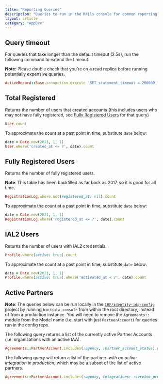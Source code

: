 ```yaml
---
title: "Reporting Queries"
description: "Queries to run in the Rails console for common reporting questions"
layout: article
category: "AppDev"
---
```


## Query timeout

For queries that take longer than the default timeout (2.5s), run the following command to extend the timeout.

**Note:** Please double check that you're on a read replica before running potentially expensive queries.

```ruby
ActiveRecord::Base.connection.execute 'SET statement_timeout = 200000'
```

## Total Registered

Returns the number of users that created accounts (this includes users who may not have fully registered, see [Fully Registered Users](#fully-registered-users) for that query)

```ruby
User.count
```

To approximate the count at a past point in time, substitute `date` below:

```ruby
date = Date.new(2021, 1, 1)
User.where('created_at <= ?', date).count
```

## Fully Registered Users

Returns the number of fully registered users.

**Note**: This table has been backfilled as far back as 2017, so it is good for all time.

```ruby
RegistrationLog.where.not(registered_at: nil).count
```

To approximate the count at a past point in time, substitute `date` below:

```ruby
date = Date.new(2021, 1, 1)
RegistrationLog.where('registered_at <= ?', date).count
```

## IAL2 Users

Returns the number of users with IAL2 credentials.

```ruby
Profile.where(active: true).count
```

To approximate the count at a past point in time, substitute `date` below:

```ruby
date = Date.new(2021, 1, 1)
Profile.where(active: true).where('activated_at < ?', date).count
```

## Active Partners

**Note**: The queries below can be run locally in the [`18F/identity-idp-config`](https://github.com/18F/identity-idp-config) project by running `bin/data_console` from within the root directory, instead of from a production instance. You will need to remove the `Agreements::` module from the Model name (i.e. start with just `PartnerAccount`) for queries run in the config repo.

The following query returns a list of the currently active Partner Accounts (i.e. organizations with an active IAA).

```ruby
Agreements::PartnerAccount.includes(:agency, :partner_account_status).where(partner_account_statuses: { name: 'active' }).distinct
```

The following query will return a list of the partners *with an active integration in production*, which may be a subset of the list of active partners.

```ruby
Agreements::PartnerAccount.includes(:agency, integrations: :service_provider).where(service_providers: { restrict_to_deploy_env: 'prod', active: true }).distinct
```
